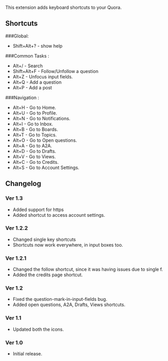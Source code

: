 This extension adds keyboard shortcuts to your Quora.

## Shortcuts 
###Global:
* Shift+Alt+? - show help

###Common Tasks :
* Alt+/ - Search
* Shift+Alt+F - Follow/Unfollow a question
* Alt+Z - Unfocus input fields.
* Alt+Q - Add a question
* Alt+P - Add a post

###Navigation :
* Alt+H - Go to Home.
* Alt+U - Go to Profile.
* Alt+N - Go to Notifications.
* Alt+I - Go to Inbox.
* Alt+B - Go to Boards.
* Alt+T - Go to Topics.
* Alt+O - Go to Open questions.
* Alt+A - Go to A2A.
* Alt+D - Go to Drafts.
* Alt+V - Go to Views.
* Alt+C - Go to Credits.
* Alt+S - Go to Account Settings.

## Changelog
### Ver 1.3
* Added support for https
* Added shortcut to access account settings.

### Ver 1.2.2
* Changed single key shortcuts
* Shortcuts now work everywhere, in input boxes too.

### Ver 1.2.1
* Changed the follow shortcut, since it was having issues due to single f.
* Added the credits page shortcut.

### Ver 1.2
* Fixed the question-mark-in-input-fields bug.
* Added open questions, A2A, Drafts, Views shortcuts.

### Ver 1.1
* Updated both the icons.

### Ver 1.0
* Initial release.

